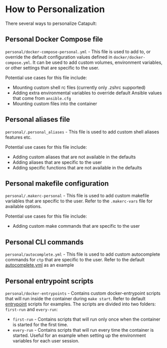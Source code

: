 # How to Personalization

There several ways to personalize Catapult:

## Personal Docker Compose file

`personal/docker-compose-personal.yml` - This file is used to add to, or override the default configuration values defined in `docker/docker-compose.yml`. It can be used to add custom volumes, environment variables, or other settings that are specific to the user.

Potential use cases for this file include:

- Mounting custom shell rc files (currently only .zshrc supported)
- Adding extra environmental variables to override default Ansible values that come from `ansible.cfg`
- Mounting custom files into the container

## Personal aliases file

`personal/.personal_aliases` - This file is used to add custom shell aliases features etc.

Potential use cases for this file include:

- Adding custom aliases that are not available in the defaults
- Adding aliases that are specific to the user
- Adding specific functions that are not available in the defaults

## Personal makefile configuration

`personal/.makerc-personal` - This file is used to add custom makefile variables that are specific to the user. Refer to the `.makerc-vars` file for available options.

Potential use cases for this file include:

- Adding custom make commands that are specific to the user

## Personal CLI commands

`personal/autocomplete.yml` - This file is used to add custom autocomplete commands for `ctp` that are specific to the user. Refer to the default [autocomplete.yml](https://github.com/ClarifiedSecurity/catapult/blob/main/defaults/autocomplete.yml) as an example

## Personal entrypoint scripts

`personal/docker-entrypoints` - Contains custom docker-entrypoint scripts that will run inside the container during `make start`. Refer to default [entrypoint](https://github.com/ClarifiedSecurity/Catapult/tree/main/scripts/entrypoints) scripts for examples. The scripts are divided into two folders: `first-run` and `every-run`:

- `first-run` - Contains scripts that will run only once when the container is started for the first time.
- `every-run` - Contains scripts that will run every time the container is started. Useful for an example when setting up the environment variables for each user session.
